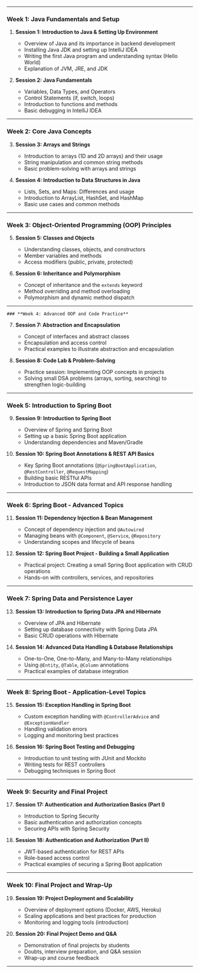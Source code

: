
---

### **Week 1: Java Fundamentals and Setup**

1. **Session 1: Introduction to Java & Setting Up Environment**
   - Overview of Java and its importance in backend development
   - Installing Java JDK and setting up IntelliJ IDEA
   - Writing the first Java program and understanding syntax (Hello World)
   - Explanation of JVM, JRE, and JDK

2. **Session 2: Java Fundamentals**
   - Variables, Data Types, and Operators
   - Control Statements (if, switch, loops)
   - Introduction to functions and methods
   - Basic debugging in IntelliJ IDEA

---

### **Week 2: Core Java Concepts**

3. **Session 3: Arrays and Strings**
   - Introduction to arrays (1D and 2D arrays) and their usage
   - String manipulation and common string methods
   - Basic problem-solving with arrays and strings

4. **Session 4: Introduction to Data Structures in Java**
   - Lists, Sets, and Maps: Differences and usage
   - Introduction to ArrayList, HashSet, and HashMap
   - Basic use cases and common methods

---

### **Week 3: Object-Oriented Programming (OOP) Principles**

5. **Session 5: Classes and Objects**
   - Understanding classes, objects, and constructors
   - Member variables and methods
   - Access modifiers (public, private, protected)

6. **Session 6: Inheritance and Polymorphism**
   - Concept of inheritance and the `extends` keyword
   - Method overriding and method overloading
   - Polymorphism and dynamic method dispatch

---

	### **Week 4: Advanced OOP and Code Practice**

7. **Session 7: Abstraction and Encapsulation**
   - Concept of interfaces and abstract classes
   - Encapsulation and access control
   - Practical examples to illustrate abstraction and encapsulation

8. **Session 8: Code Lab & Problem-Solving**
   - Practice session: Implementing OOP concepts in projects
   - Solving small DSA problems (arrays, sorting, searching) to strengthen logic-building

---

### **Week 5: Introduction to Spring Boot**

9. **Session 9: Introduction to Spring Boot**
   - Overview of Spring and Spring Boot
   - Setting up a basic Spring Boot application
   - Understanding dependencies and Maven/Gradle

10. **Session 10: Spring Boot Annotations & REST API Basics**
    - Key Spring Boot annotations (`@SpringBootApplication`, `@RestController`, `@RequestMapping`)
    - Building basic RESTful APIs
    - Introduction to JSON data format and API response handling

---

### **Week 6: Spring Boot - Advanced Topics**

11. **Session 11: Dependency Injection & Bean Management**
    - Concept of dependency injection and `@Autowired`
    - Managing beans with `@Component`, `@Service`, `@Repository`
    - Understanding scopes and lifecycle of beans

12. **Session 12: Spring Boot Project - Building a Small Application**
    - Practical project: Creating a small Spring Boot application with CRUD operations
    - Hands-on with controllers, services, and repositories

---

### **Week 7: Spring Data and Persistence Layer**

13. **Session 13: Introduction to Spring Data JPA and Hibernate**
    - Overview of JPA and Hibernate
    - Setting up database connectivity with Spring Data JPA
    - Basic CRUD operations with Hibernate

14. **Session 14: Advanced Data Handling & Database Relationships**
    - One-to-One, One-to-Many, and Many-to-Many relationships
    - Using `@Entity`, `@Table`, `@Column` annotations
    - Practical examples of database integration

---

### **Week 8: Spring Boot - Application-Level Topics**

15. **Session 15: Exception Handling in Spring Boot**
    - Custom exception handling with `@ControllerAdvice` and `@ExceptionHandler`
    - Handling validation errors
    - Logging and monitoring best practices

16. **Session 16: Spring Boot Testing and Debugging**
    - Introduction to unit testing with JUnit and Mockito
    - Writing tests for REST controllers
    - Debugging techniques in Spring Boot

---

### **Week 9: Security and Final Project**

17. **Session 17: Authentication and Authorization Basics (Part I)**
    - Introduction to Spring Security
    - Basic authentication and authorization concepts
    - Securing APIs with Spring Security

18. **Session 18: Authentication and Authorization (Part II)**
    - JWT-based authentication for REST APIs
    - Role-based access control
    - Practical examples of securing a Spring Boot application

---

### **Week 10: Final Project and Wrap-Up**

19. **Session 19: Project Deployment and Scalability**
    - Overview of deployment options (Docker, AWS, Heroku)
    - Scaling applications and best practices for production
    - Monitoring and logging tools (introduction)

20. **Session 20: Final Project Demo and Q&A**
    - Demonstration of final projects by students
    - Doubts, interview preparation, and Q&A session
    - Wrap-up and course feedback

---
